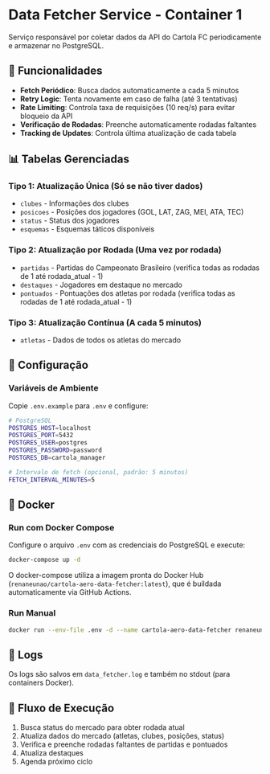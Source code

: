 # Data Fetcher Service - Container 1

Serviço responsável por coletar dados da API do Cartola FC periodicamente e armazenar no PostgreSQL.

## 🚀 Funcionalidades

- **Fetch Periódico**: Busca dados automaticamente a cada 5 minutos
- **Retry Logic**: Tenta novamente em caso de falha (até 3 tentativas)
- **Rate Limiting**: Controla taxa de requisições (10 req/s) para evitar bloqueio da API
- **Verificação de Rodadas**: Preenche automaticamente rodadas faltantes
- **Tracking de Updates**: Controla última atualização de cada tabela

## 📊 Tabelas Gerenciadas

### Tipo 1: Atualização Única (Só se não tiver dados)
- `clubes` - Informações dos clubes
- `posicoes` - Posições dos jogadores (GOL, LAT, ZAG, MEI, ATA, TEC)
- `status` - Status dos jogadores
- `esquemas` - Esquemas táticos disponíveis

### Tipo 2: Atualização por Rodada (Uma vez por rodada)
- `partidas` - Partidas do Campeonato Brasileiro (verifica todas as rodadas de 1 até rodada_atual - 1)
- `destaques` - Jogadores em destaque no mercado
- `pontuados` - Pontuações dos atletas por rodada (verifica todas as rodadas de 1 até rodada_atual - 1)

### Tipo 3: Atualização Contínua (A cada 5 minutos)
- `atletas` - Dados de todos os atletas do mercado

## 🔧 Configuração

### Variáveis de Ambiente

Copie `.env.example` para `.env` e configure:

```bash
# PostgreSQL
POSTGRES_HOST=localhost
POSTGRES_PORT=5432
POSTGRES_USER=postgres
POSTGRES_PASSWORD=password
POSTGRES_DB=cartola_manager

# Intervalo de fetch (opcional, padrão: 5 minutos)
FETCH_INTERVAL_MINUTES=5
```

## 🐳 Docker

### Run com Docker Compose

Configure o arquivo `.env` com as credenciais do PostgreSQL e execute:

```bash
docker-compose up -d
```

O docker-compose utiliza a imagem pronta do Docker Hub (`renaneunao/cartola-aero-data-fetcher:latest`), que é buildada automaticamente via GitHub Actions.

### Run Manual

```bash
docker run --env-file .env -d --name cartola-aero-data-fetcher renaneunao/cartola-aero-data-fetcher:latest
```

## 📝 Logs

Os logs são salvos em `data_fetcher.log` e também no stdout (para containers Docker).

## 🔄 Fluxo de Execução

1. Busca status do mercado para obter rodada atual
2. Atualiza dados do mercado (atletas, clubes, posições, status)
3. Verifica e preenche rodadas faltantes de partidas e pontuados
4. Atualiza destaques
5. Agenda próximo ciclo

